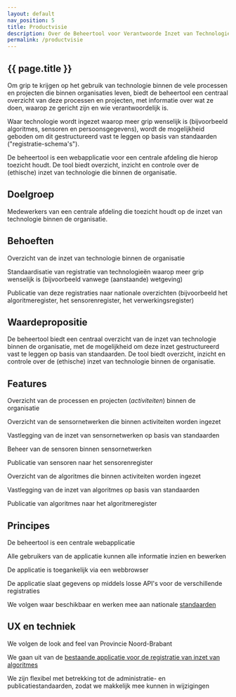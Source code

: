 ```yaml
---
layout: default
nav_position: 5
title: Productvisie
description: Over de Beheertool voor Verantwoorde Inzet van Technologie
permalink: /productvisie
---
```

<div class="table-block p-b6">
    <div class="layout">
        <div class="layout-1">
            <div class="p-4 p-y7 color-bg-neutral-1">
                <div class="markup-zone">
                    <h2>{{ page.title }}</h2>
                    <p>Om grip te krijgen op het gebruik van technologie binnen de vele processen en projecten die binnen organisaties leven, biedt de beheertool een centraal overzicht van deze processen en projecten, met informatie over wat ze doen, waarop ze gericht zijn en wie verantwoordelijk is.</p>
                    <p>Waar technologie wordt ingezet waarop meer grip wenselijk is (bijvoorbeeld algoritmes, sensoren en persoonsgegevens), wordt de mogelijkheid geboden om dit gestructureerd vast te leggen op basis van standaarden ("registratie-schema's").</p>
                    <p>De beheertool is een webapplicatie voor een centrale afdeling die hierop toezicht houdt. De tool biedt overzicht, inzicht en controle over de (ethische) inzet van technologie die binnen de organisatie.</p>
                    <h2>Doelgroep</h2>
                    <p>Medewerkers van een centrale afdeling die toezicht houdt op de inzet van technologie binnen de organisatie.</p>
                    <h2>Behoeften</h2>
                    <p>Overzicht van de inzet van technologie binnen de organisatie</p>
                    <p>Standaardisatie van registratie van technologieën waarop meer grip wenselijk is (bijvoorbeeld vanwege (aanstaande) wetgeving)</p>
                    <p>Publicatie van deze registraties naar nationale overzichten (bijvoorbeeld het algoritmeregister, het sensorenregister, het verwerkingsregister)</p>
                    <h2>Waardepropositie</h2>
                    <p>De beheertool biedt een centraal overzicht van de inzet van technologie binnen de organisatie, met de mogelijkheid om deze inzet gestructureerd vast te leggen op basis van standaarden. De tool biedt overzicht, inzicht en controle over de (ethische) inzet van technologie binnen de organisatie.</p>
                    <h2>Features</h2>
                    <p>Overzicht van de processen en projecten (<em>activiteiten</em>) binnen de organisatie</p>
                    <p>Overzicht van de sensornetwerken die binnen activiteiten worden ingezet</p>
                    <p>Vastlegging van de inzet van sensornetwerken op basis van standaarden</p>
                    <p>Beheer van de sensoren binnen sensornetwerken</p>
                    <p>Publicatie van sensoren naar het sensorenregister</p>
                    <p>Overzicht van de algoritmes die binnen activiteiten worden ingezet</p>
                    <p>Vastlegging van de inzet van algoritmes op basis van standaarden</p>
                    <p>Publicatie van algoritmes naar het algoritmeregister</p>
                    <h2>Principes</h2>
                    <p>De beheertool is een centrale webapplicatie</p>
                    <p>Alle gebruikers van de applicatie kunnen alle informatie inzien en bewerken</p>
                    <p>De applicatie is toegankelijk via een webbrowser</p>
                    <p>De applicatie slaat gegevens op middels losse API's voor de verschillende registraties</p>
                    <p>We volgen waar beschikbaar en werken mee aan nationale <a href="https://www.algoritmeregister.org/schemas/">standaarden</a></p>
                    <h2>UX en techniek</h2>
                    <p>We volgen de look and feel van Provincie Noord-Brabant</p>
                    <p>We gaan uit van de <a href="https://www.algoritmeregister.org/beheertool/">bestaande applicatie voor de registratie van inzet van algoritmes</a></p>
                    <p>We zijn flexibel met betrekking tot de administratie- en publicatiestandaarden, zodat we makkelijk mee kunnen in wijzigingen</p>
                </div>
            </div>
        </div>
    </div>
</div>